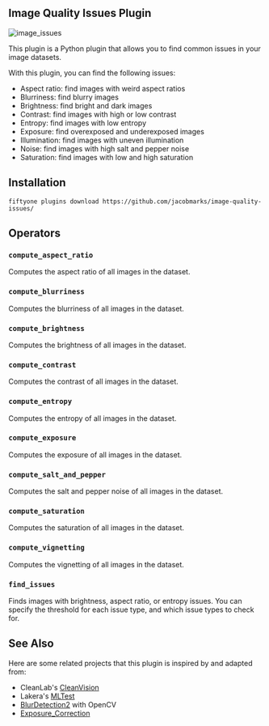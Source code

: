 ## Image Quality Issues Plugin

![image_issues](https://github.com/jacobmarks/image-quality-issues/assets/12500356/d69a14f7-011d-471a-bc17-503eff0f3f6e)

This plugin is a Python plugin that allows you to find common issues in your
image datasets.

With this plugin, you can find the following issues:

-   Aspect ratio: find images with weird aspect ratios
-   Blurriness: find blurry images
-   Brightness: find bright and dark images
-   Contrast: find images with high or low contrast
-   Entropy: find images with low entropy
-   Exposure: find overexposed and underexposed images
-   Illumination: find images with uneven illumination
-   Noise: find images with high salt and pepper noise
-   Saturation: find images with low and high saturation


## Installation

```shell
fiftyone plugins download https://github.com/jacobmarks/image-quality-issues/
```

## Operators

### `compute_aspect_ratio`

Computes the aspect ratio of all images in the dataset.

### `compute_blurriness`

Computes the blurriness of all images in the dataset.


### `compute_brightness`

Computes the brightness of all images in the dataset.

### `compute_contrast`

Computes the contrast of all images in the dataset.

### `compute_entropy`

Computes the entropy of all images in the dataset.

### `compute_exposure`

Computes the exposure of all images in the dataset.


### `compute_salt_and_pepper`

Computes the salt and pepper noise of all images in the dataset.

### `compute_saturation`

Computes the saturation of all images in the dataset.


### `compute_vignetting`

Computes the vignetting of all images in the dataset.

### `find_issues`

Finds images with brightness, aspect ratio, or entropy issues. You can specify
the threshold for each issue type, and which issue types to check for.

## See Also
Here are some related projects that this plugin is inspired by and adapted from:

- CleanLab's [CleanVision](https://github.com/cleanlab/cleanvision/tree/main)
- Lakera's [MLTest](https://docs.lakera.ai/)
- [BlurDetection2](https://github.com/WillBrennan/BlurDetection2) with OpenCV
- [Exposure_Correction](https://github.com/mahmoudnafifi/Exposure_Correction)
